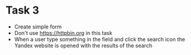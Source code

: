 # Task 3

* Create simple form
* Don't use https://httpbin.org in this task
* When a user type something in the field and click the search icon the Yandex website is opened with the results of the search